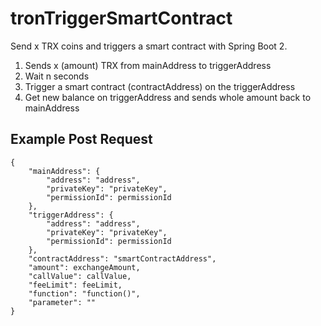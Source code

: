 # tronTriggerSmartContract
Send x TRX coins and triggers a smart contract with Spring Boot 2.
1. Sends x (amount) TRX from mainAddress to triggerAddress
2. Wait n seconds
3. Trigger a smart contract (contractAddress) on the triggerAddress
4. Get new balance on triggerAddress and sends whole amount back to mainAddress

## Example Post Request
```
{
    "mainAddress": {
        "address": "address",
        "privateKey": "privateKey",
        "permissionId": permissionId
    },
    "triggerAddress": {
        "address": "address",
        "privateKey": "privateKey",
        "permissionId": permissionId
    },
    "contractAddress": "smartContractAddress",
    "amount": exchangeAmount,
    "callValue": callValue,
    "feeLimit": feeLimit,
    "function": "function()",
    "parameter": ""
}
```